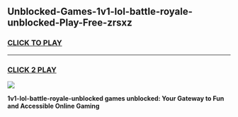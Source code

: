 
## Unblocked-Games-1v1-lol-battle-royale-unblocked-Play-Free-zrsxz
<h3>
<a href="https://premium76.site?title=1v1-lol-battle-royale-unblocked&ref=23A">CLICK TO PLAY</a></h3>
<hr>

<h3>
<a href="https://premium76.site?title=1v1-lol-battle-royale-unblocked&ref=23A">CLICK 2 PLAY</a>
  
</h3>

<a href="https://premium76.site?title=1v1-lol-battle-royale-unblocked&ref=23A"><img src="https://clearcache.store/games.png"></a>


**1v1-lol-battle-royale-unblocked games unblocked: Your Gateway to Fun and Accessible Online Gaming**
